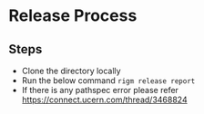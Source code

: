 # Release Process

## Steps
* Clone the directory locally
* Run the below command `rigm release report`
* If there is any pathspec error please refer https://connect.ucern.com/thread/3468824
